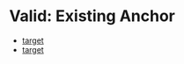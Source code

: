 # Valid: Existing Anchor

- [target](../../../../test-target.md#a)
- [target](../../../../test-target.md#custom-id)
